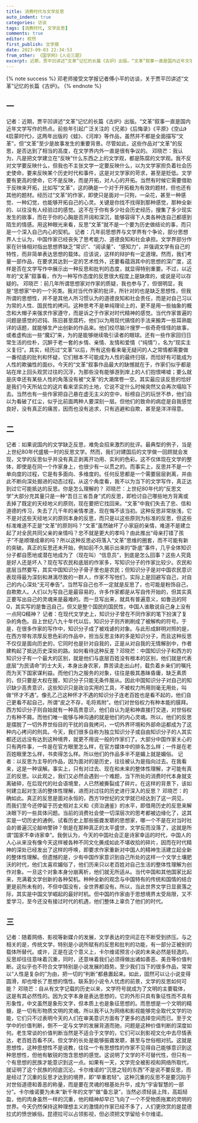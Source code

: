 ```yaml
---
title: 消费时代与文学反思
auto_indent: true
categories: 访谈
tags: [消费时代, 文学反思]
comments: true
editor: 皎然
first_publish: 文学报
date: 2023-09-03 22:34:53
from_other: 《国学网》《人论三题》
excerpt: 近期，贾平凹讲述“文革”记忆的长篇《古炉》出版。“文革”叙事一直是国内近年文学写作的热点。前些年引起广泛关注的《兄弟》《后悔录》《平原》《空山》《启蒙时代》，这两年出版的《蛙》、《河岸》等作品，虽然并不都是全面描写“文革”，但“文革”至少是故事发生的重要背景。尽管如此，这些作品对“文革”的反思，是否达到了相当的高度，在文学界内外一直是很有争议的。
---
```

{% note success %}
邓老师接受文学报记者傅小平的访谈，关于贾平凹讲述“文革”记忆的长篇《古炉》。
{% endnote %}
## 一
记者：近期，贾平凹讲述“文革”记忆的长篇《古炉》出版。“文革”叙事一直是国内近年文学写作的热点。前些年引起广泛关注的《兄弟》《后悔录》《平原》《空山》《启蒙时代》，这两年出版的《蛙》、《河岸》等作品，虽然并不都是全面描写“文革”，但“文革”至少是故事发生的重要背景。尽管如此，这些作品对“文革”的反思，是否达到了相当的高度，在文学界内外一直是很有争议的。
邓晓芒：我认为，凡是把文学建立在“反映”什么东西之上的文学观，都是陈腐的文学观。我不反对文学要反映什么，但我也不主张文学一定要反映什么，以为文学家担负着社会历史使命，要来反映某个历史时代和事件，这是对文学家的苛求，甚至是贬低。文学要有更高的使命，它不是反映，而是开拓，对人心的开拓。当然有时候它需要借助于反映来开拓，比如写“文革”，这的确是一个对于开拓极为有效的题材，但也还有其他的题材。经历过“文革”的作家，即使只是面对一只狗，一朵花，甚至一种感觉、一种幻觉，也能够开拓自己的心灵。关键是你找不找得到那种感觉，那种全新的、以往没有人经验过的感觉。这不在于你有多少社会历史经历，搜集了多少现实发生的故事，而在于你的心胸是否开阔和深沉，能够容得下人类各种连自己都感到陌生的情感。用这种眼光来看，反思“文革”就不是一个要为历史做结论的事，而只是一个深入自己内心的契机。
记者：几年前思想界与文学界有个争论，部分思想界人士认为，中国作家已经丧失了思考能力、道德良知和社会承担。文学界部分作家在针锋相对指出思想界缺乏“常识”、“阅读量”、“感知力”，并强调文学有自己的特性，而非简单表达思想的载体。应该说，这样的辩护有一定道理。然而，我们考量一部作品，在要求其达到一定的艺术性外，还要看蕴涵其中的思想的深广度，这样是否在文学写作中展示出一种反思和批判的态度，就显得特别重要。不过，以近年的“文革”叙事看，作为一种写作态度的反思很大程度上是缺席的，或说是可以存疑的。
邓晓芒：前几年所谓思想家对作家的质疑，我也参与了，但很明显，我是“思想家”中的一个另类。我对当代作家的批评，所针对的也是缺乏思想性，但我所谓的思想性，并不是其他人所习惯认为的道德良知和社会责任，而是对自己习以为常的人性、国民性的拷问。这种思考不是单纯理论上的，更不是用一些抽象的概念和大帽子来强求作家遵守，而是诉之于作家对时代精神的感觉。当代作家普遍的问题是感觉的迟钝、陈旧甚至腐朽，他们以为用现代搞怪的手法来搬弄一些耳熟能详的话题，就能够生产出创新的作品来。他们绞尽脑汁搜罗一些奇奇怪怪的故事，或者虚构出一些“魔幻”来，为的是能够继续吸引读者的眼球。还有一些作家回归日常生活的俭朴，沉醉于老一套的乡情、亲情、友情和爱情（“纯情”），名为“现实主义复归”。其实，经历过“文革”以后，所有这些看来毫无疑问的人之常情都需要做一番彻底的批判和怀疑，它们根本不可能成为人性的最终归宿，而恰好有可能成为人性的欺骗性的面纱。今天的“文革”叙事作品最大的缺憾就在于，作家们似乎都是站在岸上回头观赏过往的沉浮，为那些没有能够游到岸上的人们抱恨唏嘘；要么就是庆幸还有某些人性的角落没有被“文革”的大潮席卷一空。其实最应该反思的恰好是我们今天所站立的这片看来坚实的土地，它说不定什么时候突然又会再次塌陷下去。当然也有一些作家把自己悬在虚无主义的空中，标榜自己的玩世不恭，他们自以为看破了红尘，似乎比前面两种人要深刻一层。但他们的致命的病症是自我感觉良好，没有真正的痛苦，因而也没有追求，只有逃避和自欺，甚至是洋洋得意。
## 二
记者：如果说国内的文学缺乏反思，难免会招来激烈的批评。最典型的例子，当是上世纪80年代盛极一时的反思文学。然而，我们对建国后的文学做一回顾就会发现，文学的反思似乎并没有真正剥离开功用、实利的色彩。这不仅体现在文学的整体，即使是在同一个作家身上，也很少有一以贯之的。而事实上，反思并不是一个单向度的过程，它是有多面向、多维度的。任何反思都是一个需要层层剥离，并由此不断向深处掘进的动态过程。从这个角度看，我不以为当下的文学写作，真正达到过它可能抵达的反思。你是怎么理解的？
邓晓芒：上世纪80年代的“反思文学”大部分充其量只是一种“吾日三省吾身”式的反思，即检讨自己哪些地方背离或丢掉了既定的天经地义的原则，现在要把它找回来。“文革”中我们失去了忠、信和道德的传习，失去了几千年的亲情孝道，现在悔不该当初。这种反思非常肤浅，它不是对这些天经地义的原则本身的反思，而只是以这些原则为标准的反思，但这些标准难道不正是“文革”的原则吗？“文革”虽然破坏了小家庭的亲情，难道不是建立起了对全民共同父亲的亲情吗？忠不就是更大的孝吗？由此推出“母亲打错了孩子”不是顺理成章的吗？所以这种反思必将落入“文革”思维的圈套，而不可能有新的突破。真正的反思还未开始，例如前不久揭示出来的“卧底”事件，几乎全体知识分子都自愿地或潜在地成为了（现在叫）“信息员”，到底是怎么回事？这些人究竟是好人还是坏人？现在写农民和底层的作家多，写知识分子的作家比较少。农民和底层当然要写，其实中国知识分子骨子里也是农民；但知识分子是对中国农民意识表现得最为深刻和淋漓尽致的一群人，作家不写他们，实际上是回避写自己，对自己的内心深处“无可奉告”。当然写自己也不一定就是反思了，也可能是粉饰自己，自欺欺人。人们以为写自己是最容易的，许多作家都是从写自传开始的，但其实真正要写出自己的灵魂来是最难的。而一旦写出来，就具有普遍意义，如鲁迅的阿Q，其实写的是鲁迅自己，但又是整个国民的国民性，中国人谁敢说自己身上没有一点阿Q精神？
记者：在现代文学史上，知识分子曾在不同作家的笔下扮演了复杂的角色。自上世纪八九十年代以后，知识分子则齐刷刷成了被解构的符号。于是，在很多作家的写作中，知识分子成了被戏谑的对象。与此形成鲜明对照的是，在西方带有浓厚反思色彩的作品中，担当反思主体的多是知识分子，而且这种反思不仅仅是面向历史的，它同时也是针对自我的，正是从对自我的无情解剖中，作者建构起了抵达历史深处的路。如何看待这种反差？邓晓芒：中国知识分子和西方的知识分子有一个最大的区别，就是他们与底层百姓没有根本的区别，他们就是代表底层“为民请命”的士大夫，本身出身农家，靠苦读走出山村，载负着乡亲们的嘱托而为天下国家谋利益。而他们为之服务的对象，往往是极其愚昧昏庸，缺乏素质的，但只要是大权在握，知识分子只能无条件服从。因此中国知识分子对自己的知识缺少高贵意识，这些知识只是政治实用的工具，不被权力所用则毫无用处，叫做“怀才不遇”。像孔乙己这种怀才不遇的知识分子连老百姓也是看不起的，他们自己更看不起自己，所谓“皮之不存，毛将焉附”。他们对世俗权力有种本能的膜拜。西方知识分子则自始就有一种高贵意识，他们自认为是和神直接打交道，对世俗权力有种不屑。而他们唯一能够与神沟通的就是他们的内心灵魂。所以，他们的反思是摆脱了一切外界世俗目的干扰的自我拷问，一切外界环境和外部命运都成为了这种内心拷问的刑具。今天，我们很多自称为独立知识分子或自由知识分子的人其实都还远远没有达到这种境界，就更不用说一般的作家们了。大部分中国作家关心的只有两件事，一件是在官方眼里怎么样，在官方媒体中的排名怎么样；一件是在老百姓眼里怎么样，书卖得怎么样。所以他们的作品多半不是媚上就是媚俗。
记者：以反思为主导的作品，因为面对的是历史，往往被认为是指向过去。在我看来，这是一种误解。事实上，只有对过去、现在和未来的整体性理解，才可能有真正的反思。以此观之，我们又必然会遇到一个难题，当下所处的消费时代本身就支离破碎，在后现代的社会语境里，人已然被撕裂成了碎片。在这样的背景下，该如何建立起对生活的整体性理解，进而对过往的历史进行深入的反思？
邓晓芒：的确如此。真正的反思是面对永恒的，西方19世纪的文学就已经达到了这一洞见，而我们至今还停留于历史相对主义和《资治通鉴》的水平，即借用历史的反思来解决眼下的一些具体问题。当前的消费社会使一切深层次的思考都被边缘化了，这其实是一切历史的通例，试看历史上那些振聋发聩的思想家，哪一个不是在对当时社会的普遍沉沦敲响警钟？倒是在那种真正的太平盛世，文学反而没落了，这就是所谓“国家不幸诗家幸”。我倒认为，今天的中国社会正是诗家幸运的时代，中国人的人心从来没有像今天这样被各种不同文化撕成如此不堪收拾的碎片，因而在时代精神的深处已经发出了这样的呼唤，即要求作家重新对中国人的精神生活建立起全新的整体性理解。但遗憾的是，少有中国作家意识到自己所处的这样一个文学土壤肥沃的时代，他们太喜欢媚俗了，他们历来只以老百姓对自己生活的整体性理解为创作对象。一旦这个对象本身分崩离析，他们就无所适从。当代中国和其他国家比起来，充满着文学创新的各种契机。种种全新的观念与中国特有的传统和国情的结合更是前所未有的，不但中国没有，全世界都没有。所以，当此世界文学日显衰落之际，其实是中国文学崛起的最好时机。但中国的作家由于思想境界太受局限，又不爱学习，至今还没有接过时代的机遇，他们整体上辜负了他们的时代。
## 三
记者：随着网络、影视等新媒介的发展，文学表达的空间正在不断受到挤压。与之相关的是，传统文学，特别是小说所赋有的反思和批判的功能，有一部分正被别的载体所替代。或许，正是在这个意义上，卡尔维诺预言小说的未来必然是轻逸的。反思却往往意味着沉重，同时，还意味着我们必须得做出诸如善恶、美丑等价值判断。这似乎也不符合文学特别是小说发展的趋势。至少我们当下的很多作品，常常以“人性是复杂的”为由，把一切的“判断”都悬置起来。如此，固然可以让小说变得圆滑，却也增长了思想的惰性。联系到小说令人忧虑的前景，文学的反思如何可能？
邓晓芒：自从有文字记载的历史以来，文学符号就成为了文明的主要载体，这是有其必然性的。因为文字本身是表达思想的，它的外形只具有象征性而不具有形象性，中文虽然是象形文字，但本质上也是象征思想的。而思想是一个文明的精髓，是一切有形物质文明的灵魂。所以我不认为网络和影视能够完全取代文学的功能，它们只不过表明今天的人们在审美意识方面有了更多的选择空间而已。至于文学中的价值判断，倒不一定与文学的发展背道而驰，问题是这种价值判断的深度如何。老生常谈的价值判断当然是不适合于文学的，它们可以到影视文化中去尽情表达，老百姓百看不厌。但文学的长处是能够振聋发聩，甚至与世俗相对抗。这就是思想性，这种思想性不是说教，往往一个有思想性的作家不见得自己能够意识到这种思想性，但他有敏锐的饱含思想的感觉。这说明了文学的不可替代性，但只有一个有思想的民族才能意识到这一点。如果有一天，文学完全被影视和网络所取代，就证明了这个民族的彻底沉沦。卡尔维诺的“沉思之轻的东西”不是说不要反思，而是经过了沉重的反思才达到的境界，即“举重若轻”。这种沉重的反思不是要沉陷于对世俗道德和善恶的称量，而是要在灵魂的根基处升华，成为“宇宙智慧的一部分”。卡尔维诺要为未来“新千年的文学”做“备忘录”，当然必须轻装上阵，高蹈轻盈，他的肉身虽然一样的沉重，他的精神却早已飞向了一个不受物质拖累的灵明的世界。今天仍然保持这种理想主义的激情的作家已经不多了，人们更欣赏的是昆德拉式的愤世嫉俗。昆德拉可以占领影视，但必须把文学留给卡尔维诺。
